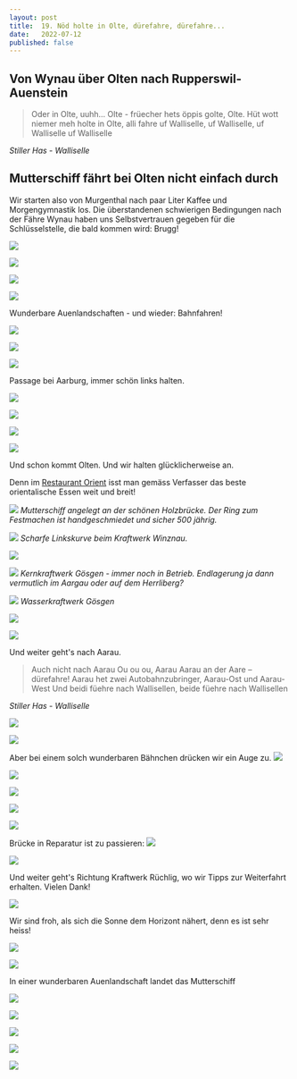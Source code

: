 ```yaml
---
layout: post
title:  19. Nöd holte in Olte, dürefahre, dürefahre...
date:   2022-07-12
published: false
---
```


## Von Wynau über Olten nach Rupperswil-Auenstein ##

> Oder in Olte, uuhh... Olte - früecher hets öppis golte, Olte. 
Hüt wott niemer meh holte in Olte, alli fahre uf Walliselle, uf Walliselle, uf Walliselle uf Walliselle

*Stiller Has - Walliselle*

## Mutterschiff fährt bei Olten nicht einfach durch ##

Wir starten also von Murgenthal nach paar Liter Kaffee und Morgengymnastik los.
Die überstandenen schwierigen Bedingungen nach der Fähre Wynau haben uns Selbstvertrauen gegeben für die Schlüsselstelle, die bald kommen wird: Brugg!

![](/img/20220713_ms_res_olten_0.jpg)

![](/img/20220713_ms_res_olten_1.jpg)

![](/img/20220713_ms_res_olten_2.jpg)

![](/img/20220713_ms_res_olten_3.jpg)

Wunderbare Auenlandschaften - und wieder: Bahnfahren!

![](/img/20220713_ms_res_olten_4.jpg)

![](/img/20220713_ms_res_olten_5.jpg)

![](/img/20220713_ms_res_olten_6.jpg)

Passage bei Aarburg, immer schön links halten.

![](/img/20220713_ms_res_olten_7.jpg)

![](/img/20220713_ms_res_olten_8.jpg)

![](/img/20220713_ms_res_olten_9.jpg)

![](/img/20220713_ms_res_olten_10.jpg)

Und schon kommt Olten. Und wir halten glücklicherweise an.

Denn im [Restaurant Orient](https://restaurantorient.ch) isst man gemäss Verfasser das beste orientalische Essen weit und breit!

![](/img/20220713_ms_res_olten_11.jpg)
*Mutterschiff angelegt an der schönen Holzbrücke. Der Ring zum Festmachen ist handgeschmiedet und sicher 500 jährig.*

![](/img/20220713_ms_res_olten_12.jpg)
*Scharfe Linkskurve beim Kraftwerk Winznau.*

![](/img/20220713_ms_res_olten_13.jpg)

![](/img/20220713_ms_res_olten_14.jpg)
*Kernkraftwerk Gösgen - immer noch in Betrieb. Endlagerung ja dann vermutlich im Aargau oder auf dem Herrliberg?*

![](/img/20220713_ms_res_olten_15.jpg)
*Wasserkraftwerk Gösgen*

![](/img/20220713_ms_res_olten_16.jpg)

![](/img/20220713_ms_res_olten_17.jpg)

Und weiter geht's nach Aarau.

> Auch nicht nach Aarau
Ou ou ou, Aarau
Aarau an der Aare – dürefahre!
Aarau het zwei Autobahnzubringer, Aarau-Ost und Aarau-West
Und beidi füehre nach Wallisellen, beide füehre nach Wallisellen

*Stiller Has - Walliselle*

![](/img/20220713_ms_res_olten_18.jpg)

![](/img/20220713_ms_res_olten_19.jpg)

Aber bei einem solch wunderbaren Bähnchen drücken wir ein Auge zu.
![](/img/20220713_ms_res_olten_20.jpg)

![](/img/20220713_ms_res_olten_21.jpg)

![](/img/20220713_ms_res_olten_22.jpg)

![](/img/20220713_ms_res_olten_23.jpg)

![](/img/20220713_ms_res_olten_24.jpg)

Brücke in Reparatur ist zu passieren:
![](/img/20220713_ms_res_olten_25.jpg)

![](/img/20220713_ms_res_olten_26.jpg)

Und weiter geht's Richtung Kraftwerk Rüchlig, wo wir Tipps zur Weiterfahrt erhalten. Vielen Dank!

![](/img/20220713_ms_res_olten_27.jpg)

Wir sind froh, als sich die Sonne dem Horizont nähert, denn es ist sehr heiss!

![](/img/20220713_ms_res_olten_28.jpg)

![](/img/20220713_ms_res_olten_29.jpg)

In einer wunderbaren Auenlandschaft landet das Mutterschiff

![](/img/20220713_ms_res_olten_30.jpg)

![](/img/20220713_ms_res_olten_31.jpg)

![](/img/20220713_ms_res_olten_32.jpg)

![](/img/20220713_ms_res_olten_33.jpg)

![](/img/20220713_ms_res_olten_34.jpg)
